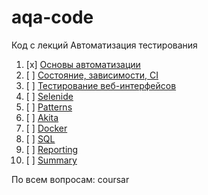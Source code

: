 # aqa-code
Код с лекций Автоматизация тестирования

1. [x] [Основы автоматизации](basics/)
1. [ ] [Состояние, зависимости, CI](state/)
1. [ ] [Тестирование веб-интерфейсов](web/)
1. [ ] [Selenide](selenide/)
1. [ ] [Patterns](patterns/)
1. [ ] [Akita](akita/)
1. [ ] [Docker](docker/)
1. [ ] [SQL](sql/)
1. [ ] [Reporting](reporting/)
1. [ ] [Summary](summary/)

По всем вопросам: coursar
